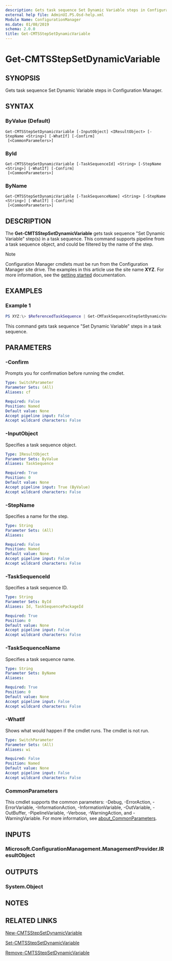 ```yaml
---
description: Gets task sequence Set Dynamic Variable steps in Configuration Manager.
external help file: AdminUI.PS.Osd-help.xml
Module Name: ConfigurationManager
ms.date: 01/08/2019
schema: 2.0.0
title: Get-CMTSStepSetDynamicVariable
---
```


# Get-CMTSStepSetDynamicVariable

## SYNOPSIS

Gets task sequence Set Dynamic Variable steps in Configuration Manager.

## SYNTAX

### ByValue (Default)
```
Get-CMTSStepSetDynamicVariable [-InputObject] <IResultObject> [-StepName <String>] [-WhatIf] [-Confirm]
 [<CommonParameters>]
```

### ById
```
Get-CMTSStepSetDynamicVariable [-TaskSequenceId] <String> [-StepName <String>] [-WhatIf] [-Confirm]
 [<CommonParameters>]
```

### ByName
```
Get-CMTSStepSetDynamicVariable [-TaskSequenceName] <String> [-StepName <String>] [-WhatIf] [-Confirm]
 [<CommonParameters>]
```

## DESCRIPTION

The **Get-CMTSStepSetDynamicVariable** gets task sequence "Set Dynamic Variable" step(s) in a task sequence. This command supports pipeline from a task sequence object, and could be filtered by the name of the step.

> [!NOTE]
> Configuration Manager cmdlets must be run from the Configuration Manager site drive.
> The examples in this article use the site name **XYZ**. For more information, see the
> [getting started](/powershell/sccm/overview) documentation.

## EXAMPLES

### Example 1

```powershell
PS XYZ:\> $ReferencedTaskSequence | Get-CMTaskSequenceStepSetDynamicVariable -StepName $stepName
```

This command gets task sequence "Set Dynamic Variable" steps in a task sequence.

## PARAMETERS

### -Confirm

Prompts you for confirmation before running the cmdlet.

```yaml
Type: SwitchParameter
Parameter Sets: (All)
Aliases: cf

Required: False
Position: Named
Default value: None
Accept pipeline input: False
Accept wildcard characters: False
```

### -InputObject

Specifies a task sequence object.

```yaml
Type: IResultObject
Parameter Sets: ByValue
Aliases: TaskSequence

Required: True
Position: 0
Default value: None
Accept pipeline input: True (ByValue)
Accept wildcard characters: False
```

### -StepName

Specifies a name for the step.

```yaml
Type: String
Parameter Sets: (All)
Aliases:

Required: False
Position: Named
Default value: None
Accept pipeline input: False
Accept wildcard characters: False
```

### -TaskSequenceId

Specifies a task sequence ID.

```yaml
Type: String
Parameter Sets: ById
Aliases: Id, TaskSequencePackageId

Required: True
Position: 0
Default value: None
Accept pipeline input: False
Accept wildcard characters: False
```

### -TaskSequenceName

Specifies a task sequence name.

```yaml
Type: String
Parameter Sets: ByName
Aliases:

Required: True
Position: 0
Default value: None
Accept pipeline input: False
Accept wildcard characters: False
```

### -WhatIf

Shows what would happen if the cmdlet runs.
The cmdlet is not run.

```yaml
Type: SwitchParameter
Parameter Sets: (All)
Aliases: wi

Required: False
Position: Named
Default value: None
Accept pipeline input: False
Accept wildcard characters: False
```

### CommonParameters
This cmdlet supports the common parameters: -Debug, -ErrorAction, -ErrorVariable, -InformationAction, -InformationVariable, -OutVariable, -OutBuffer, -PipelineVariable, -Verbose, -WarningAction, and -WarningVariable. For more information, see [about_CommonParameters](https://go.microsoft.com/fwlink/?LinkID=113216).

## INPUTS

### Microsoft.ConfigurationManagement.ManagementProvider.IResultObject

## OUTPUTS

### System.Object

## NOTES

## RELATED LINKS

[New-CMTSStepSetDynamicVariable](./New-CMTSStepSetDynamicVariable.md)

[Set-CMTSStepSetDynamicVariable](./Set-CMTSStepSetDynamicVariable.md)

[Remove-CMTSStepSetDynamicVariable](./Remove-CMTSStepSetDynamicVariable.md)

